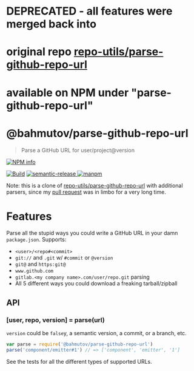 # DEPRECATED - all features were merged back into 
# original repo [repo-utils/parse-github-repo-url](https://github.com/repo-utils/parse-github-repo-url)
# available on NPM under "parse-github-repo-url"

# @bahmutov/parse-github-repo-url

> Parse a GitHub URL for user/project@version

[![NPM info][nodei.co]][npm-url]

[![Build][parse-github-repo-url-ci-image]][parse-github-repo-url-ci-url]
[![semantic-release][semantic-image] ][semantic-url]
[![manpm](https://img.shields.io/badge/manpm-%E2%9C%93-3399ff.svg)](https://github.com/bahmutov/manpm)

Note: this is a clone of [repo-utils/parse-github-repo-url](https://github.com/repo-utils/parse-github-repo-url)
with additional parsers, since my [pull request](https://github.com/repo-utils/parse-github-repo-url/pull/1)
was in limbo for a very long time.

# Features

Parse all the stupid ways you could write a GitHub URL in your damn `package.json`.
Supports:

- `<user>/<repo#<commit>`
- `git://` and `.git` w/ `#commit` or `@version`
- `git@` and `https:git@`
- `www.github.com`
- `gitlab.<my company name>.com/user/repo.git` parsing
- All 5 different ways you could download a freaking tarball/zipball

## API

### [user, repo, version] = parse(url)

`version` could be `false`y, a semantic version, a commit, or a branch, etc.

```js
var parse = require('@bahmutov/parse-github-repo-url')
parse('component/emitter#1') // => ['component', 'emitter', '1']
```

See the tests for all the different types of supported URLs.

[nodei.co]: https://nodei.co/npm/@bahmutov/parse-github-repo-url.png?downloads=true
[npm-url]: https://npmjs.org/package/@bahmutov/parse-github-repo-url
[parse-github-repo-url-ci-image]: https://secure.travis-ci.org/bahmutov/parse-github-repo-url.png?branch=master
[parse-github-repo-url-ci-url]: http://travis-ci.org/#!/bahmutov/parse-github-repo-url
[semantic-image]: https://img.shields.io/badge/%20%20%F0%9F%93%A6%F0%9F%9A%80-semantic--release-e10079.svg
[semantic-url]: https://github.com/semantic-release/semantic-release
